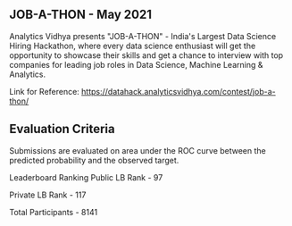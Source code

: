## JOB-A-THON - May 2021
Analytics Vidhya presents "JOB-A-THON" - India's Largest Data Science Hiring Hackathon, where every data science enthusiast will get the opportunity to showcase their skills and get a chance to interview with top companies for leading job roles in Data Science, Machine Learning & Analytics.

Link for Reference: https://datahack.analyticsvidhya.com/contest/job-a-thon/

## Evaluation Criteria
Submissions are evaluated on area under the ROC curve between the predicted probability and the observed target.

Leaderboard Ranking
Public LB Rank - 97

Private LB Rank - 117

Total Participants - 8141
